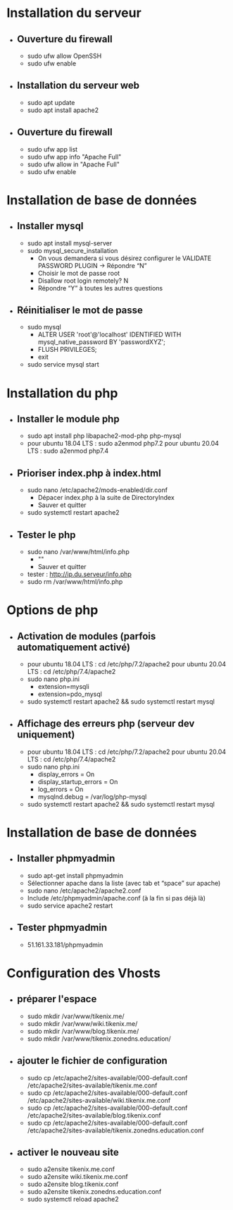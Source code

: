 # Installation du serveur

- ##  Ouverture du firewall

	- sudo ufw allow OpenSSH
	- sudo ufw enable

- ## Installation du serveur web

	- sudo apt update
	- sudo apt install apache2

- ## Ouverture du firewall

	- sudo ufw app list
	- sudo ufw app info "Apache Full"
	- sudo ufw allow in "Apache Full"
	- sudo ufw enable

# Installation de base de données

- ## Installer mysql 

	- sudo apt install mysql-server
	- sudo mysql_secure_installation
		- On vous demandera si vous désirez configurer le VALIDATE PASSWORD PLUGIN → Répondre “N”
		- Choisir le mot de passe root
		- Disallow root login remotely? N
		- Répondre “Y” à toutes les autres questions

- ## Réinitialiser le mot de passe 

	- sudo mysql
		- ALTER USER 'root'@'localhost' IDENTIFIED WITH mysql_native_password BY 'passwordXYZ';
		- FLUSH PRIVILEGES;
		- exit
	- sudo service mysql start

# Installation du php

- ## Installer le module php

	- sudo apt install php libapache2-mod-php php-mysql
	- pour ubuntu 18.04 LTS : sudo a2enmod php7.2 pour ubuntu 20.04 LTS : sudo a2enmod php7.4

- ## Prioriser index.php à index.html

	- sudo nano /etc/apache2/mods-enabled/dir.conf
		- Dépacer index.php à la suite de DirectoryIndex
		- Sauver et quitter
	- sudo systemctl restart apache2

- ## Tester le php

	- sudo nano /var/www/html/info.php
		- "<?php phpinfo(); ?>"
		- Sauver et quitter
	- tester : http://ip.du.serveur/info.php
	- sudo rm /var/www/html/info.php

# Options de php

- ## Activation de modules (parfois automatiquement activé)

	- pour ubuntu 18.04 LTS : cd /etc/php/7.2/apache2 pour ubuntu 20.04 LTS : cd /etc/php/7.4/apache2
	- sudo nano php.ini
		- extension=mysqli
		- extension=pdo_mysql
	- sudo systemctl restart apache2 && sudo systemctl restart mysql

- ## Affichage des erreurs php (serveur dev uniquement)

	- pour ubuntu 18.04 LTS : cd /etc/php/7.2/apache2 pour ubuntu 20.04 LTS : cd /etc/php/7.4/apache2
	- sudo nano php.ini
		- display_errors = On
		- display_startup_errors = On
		- log_errors = On
		- mysqlnd.debug = /var/log/php-mysql
	- sudo systemctl restart apache2 && sudo systemctl restart mysql

# Installation de base de données

- ## Installer phpmyadmin

	- sudo apt-get install phpmyadmin
	- Sélectionner apache dans la liste (avec tab et “space” sur apache)
	- sudo nano /etc/apache2/apache2.conf
	- Include /etc/phpmyadmin/apache.conf  (à la fin si pas déjà là)
	- sudo service apache2 restart

- ## Tester phpmyadmin

	- 51.161.33.181/phpmyadmin

# Configuration des Vhosts

- ## préparer l'espace

	- sudo mkdir /var/www/tikenix.me/
	- sudo mkdir /var/www/wiki.tikenix.me/
	- sudo mkdir /var/www/blog.tikenix.me/
	- sudo mkdir /var/www/tikenix.zonedns.education/

- ## ajouter le fichier de configuration

	- sudo cp /etc/apache2/sites-available/000-default.conf /etc/apache2/sites-available/tikenix.me.conf
	- sudo cp /etc/apache2/sites-available/000-default.conf /etc/apache2/sites-available/wiki.tikenix.me.conf
	- sudo cp /etc/apache2/sites-available/000-default.conf /etc/apache2/sites-available/blog.tikenix.conf
	- sudo cp /etc/apache2/sites-available/000-default.conf /etc/apache2/sites-available/tikenix.zonedns.education.conf

- ## activer le nouveau site

	- sudo a2ensite tikenix.me.conf
	- sudo a2ensite wiki.tikenix.me.conf
	- sudo a2ensite blog.tikenix.conf
	- sudo a2ensite tikenix.zonedns.education.conf
	- sudo systemctl reload apache2





